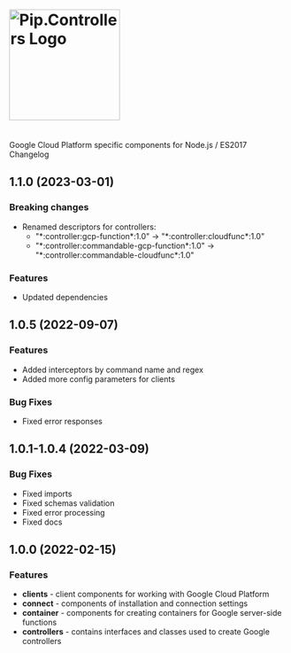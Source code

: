 # <img src="https://uploads-ssl.webflow.com/5ea5d3315186cf5ec60c3ee4/5edf1c94ce4c859f2b188094_logo.svg" alt="Pip.Controllers Logo" width="200">
<br/> Google Cloud Platform specific components for Node.js / ES2017 Changelog

## <a name="1.1.0"></a> 1.1.0 (2023-03-01)

### Breaking changes
* Renamed descriptors for controllers:
    - "\*:controller:gcp-function\*:1.0" -> "\*:controller:cloudfunc\*:1.0"
    - "\*:controller:commandable-gcp-function\*:1.0" -> "\*:controller:commandable-cloudfunc\*:1.0"

### Features
- Updated dependencies

## <a name="1.0.5"></a> 1.0.5 (2022-09-07)

### Features
* Added interceptors by command name and regex
* Added more config parameters for clients

### Bug Fixes
* Fixed error responses

## <a name="1.0.1-1.0.4"></a> 1.0.1-1.0.4 (2022-03-09)

### Bug Fixes
- Fixed imports 
- Fixed schemas validation
- Fixed error processing
- Fixed docs


## <a name="1.0.0"></a> 1.0.0 (2022-02-15)

### Features
- **clients** - client components for working with Google Cloud Platform
- **connect** - components of installation and connection settings
- **container** - components for creating containers for Google server-side functions
- **controllers** - contains interfaces and classes used to create Google controllers